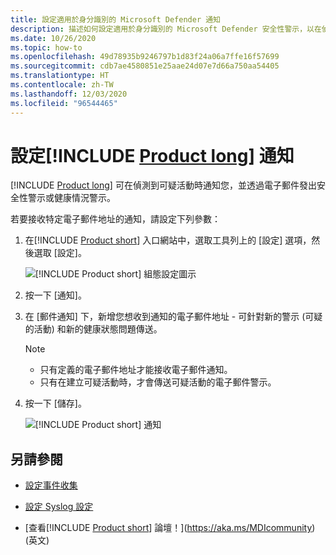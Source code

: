 ```yaml
---
title: 設定適用於身分識別的 Microsoft Defender 通知
description: 描述如何設定適用於身分識別的 Microsoft Defender 安全性警示，以在偵測到可疑活動時收到通知。
ms.date: 10/26/2020
ms.topic: how-to
ms.openlocfilehash: 49d78935b9246797b1d83f24a06a7ffe16f57699
ms.sourcegitcommit: cdb7ae4580851e25aae24d07e7d66a750aa54405
ms.translationtype: HT
ms.contentlocale: zh-TW
ms.lasthandoff: 12/03/2020
ms.locfileid: "96544465"
---
```

# <a name="set-product-long-notifications"></a>設定[!INCLUDE [Product long](includes/product-long.md)] 通知

[!INCLUDE [Product long](includes/product-long.md)] 可在偵測到可疑活動時通知您，並透過電子郵件發出安全性警示或健康情況警示。

若要接收特定電子郵件地址的通知，請設定下列參數：

1. 在[!INCLUDE [Product short](includes/product-short.md)] 入口網站中，選取工具列上的 [設定] 選項，然後選取 [設定]。

    ![[!INCLUDE [Product short](includes/product-short.md)] 組態設定圖示](media/config-menu.png)

1. 按一下 [通知]。
1. 在 [郵件通知] 下，新增您想收到通知的電子郵件地址 - 可針對新的警示 (可疑的活動) 和新的健康狀態問題傳送。

    > [!NOTE]
    >
    > - 只有定義的電子郵件地址才能接收電子郵件通知。
    > - 只有在建立可疑活動時，才會傳送可疑活動的電子郵件警示。

1. 按一下 [儲存]。

    ![[!INCLUDE [Product short](includes/product-short.md)] 通知](media/notifications.png)

## <a name="see-also"></a>另請參閱

- [設定事件收集](configure-event-collection.md)

- [設定 Syslog 設定](setting-syslog.md)
- [查看[!INCLUDE [Product short](includes/product-short.md)] 論壇！](https://aka.ms/MDIcommunity)\(英文\)
